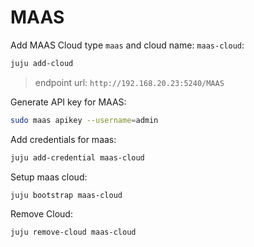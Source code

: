 # MAAS


Add MAAS Cloud type `maas` and cloud name: `maas-cloud`:
```bash
juju add-cloud
```
> endpoint url: `http://192.168.20.23:5240/MAAS`

Generate API key for MAAS:
```bash
sudo maas apikey --username=admin
```

Add credentials for maas:
```bash
juju add-credential maas-cloud
```

Setup maas cloud:
```bash
juju bootstrap maas-cloud
```

Remove Cloud:
```bash
juju remove-cloud maas-cloud
```
